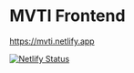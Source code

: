 # MVTI Frontend
https://mvti.netlify.app

[![Netlify Status](https://api.netlify.com/api/v1/badges/19034754-f66d-4b3a-9bf7-9ea5c32384e0/deploy-status)](https://app.netlify.com/sites/mvti/deploys)